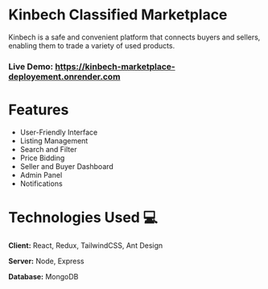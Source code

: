 # Kinbech Classified Marketplace

Kinbech is a safe and 
convenient platform that connects buyers and sellers, enabling them to trade a variety of used products.

### Live Demo: https://kinbech-marketplace-deployement.onrender.com

# Features
- User-Friendly Interface
- Listing Management
- Search and Filter
- Price Bidding
- Seller and Buyer Dashboard
- Admin Panel 
- Notifications

# Technologies Used 💻
**Client:** React, Redux, TailwindCSS, Ant Design

**Server:** Node, Express

**Database:** MongoDB
